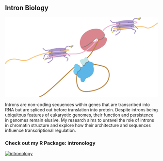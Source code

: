 ## Intron Biology 

![Splicing](intron-splicing.png)

Introns are non-coding sequences within genes that are transcribed into RNA but are spliced out before translation into protein. Despite introns being ubiquitous features of eukaryotic genomes, their function and persistence in genomes remain elusive. My research aims to unravel the role of introns in chromatin structure and explore how their architecture and sequences influence transcriptional regulation.

### Check out my R Package: intronology
<a href="https://github.com/AlicePierce/intronology" target="_blank">
  <img src="https://alicepierce.github.io/assets/img/intronology-template.png" alt="intronology" style="width:35%; max-width:200px;">
</a>
